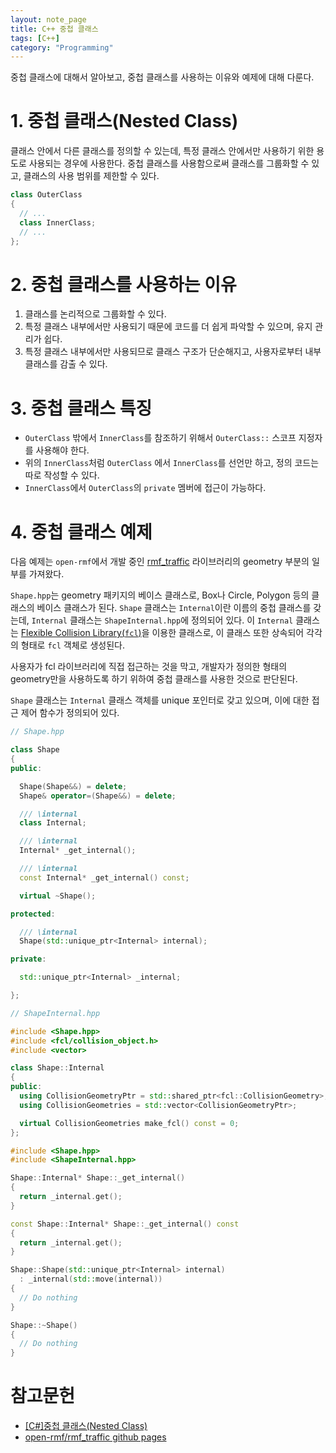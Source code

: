 ```yaml
---
layout: note_page
title: C++ 중첩 클래스
tags: [C++]
category: "Programming"
---
```


중첩 클래스에 대해서 알아보고, 중첩 클래스를 사용하는 이유와 예제에 대해 다룬다.

# 1. 중첩 클래스(Nested Class)

클래스 안에서 다른 클래스를 정의할 수 있는데, 특정 클래스 안에서만 사용하기 위한 용도로 사용되는 경우에 사용한다. 중첩 클래스를 사용함으로써 클래스를 그룹화할 수 있고, 클래스의 사용 범위를 제한할 수 있다.

```cpp
class OuterClass
{
  // ...
  class InnerClass;
  // ...
};
```

# 2. 중첩 클래스를 사용하는 이유

1. 클래스를 논리적으로 그룹화할 수 있다.
2. 특정 클래스 내부에서만 사용되기 때문에 코드를 더 쉽게 파악할 수 있으며, 유지 관리가 쉽다.
3. 특정 클래스 내부에서만 사용되므로 클래스 구조가 단순해지고, 사용자로부터 내부 클래스를 감출 수 있다.

# 3. 중첩 클래스 특징

- `OuterClass` 밖에서 `InnerClass`를 참조하기 위해서 `OuterClass::` 스코프 지정자를 사용해야 한다.
- 위의 `InnerClass`처럼 `OuterClass` 에서 `InnerClass`를 선언만 하고, 정의 코드는 따로 작성할 수 있다.
- `InnerClass`에서 `OuterClass`의 `private` 멤버에 접근이 가능하다.

# 4. 중첩 클래스 예제

다음 예제는 `open-rmf`에서 개발 중인 [rmf_traffic](https://github.com/open-rmf/rmf_traffic) 라이브러리의 geometry 부분의 일부를 가져왔다.

`Shape.hpp`는 geometry 패키지의 베이스 클래스로, Box나 Circle, Polygon 등의 클래스의 베이스 클래스가 된다. `Shape` 클래스는 `Internal`이란 이름의 중첩 클래스를 갖는데, `Internal` 클래스는 `ShapeInternal.hpp`에 정의되어 있다. 이 `Internal` 클래스는 [Flexible Collision Library(`fcl`)](https://github.com/flexible-collision-library/fcl)을 이용한 클래스로, 이 클래스 또한 상속되어 각각의 형태로 `fcl` 객체로 생성된다.

사용자가 fcl 라이브러리에 직접 접근하는 것을 막고, 개발자가 정의한 형태의 geometry만을 사용하도록 하기 위하여 중첩 클래스를 사용한 것으로 판단된다.

`Shape` 클래스는 `Internal` 클래스 객체를 unique 포인터로 갖고 있으며, 이에 대한 접근 제어 함수가 정의되어 있다.

```cpp
// Shape.hpp

class Shape
{
public:

  Shape(Shape&&) = delete;
  Shape& operator=(Shape&&) = delete;

  /// \internal
  class Internal;

  /// \internal
  Internal* _get_internal();

  /// \internal
  const Internal* _get_internal() const;

  virtual ~Shape();

protected:

  /// \internal
  Shape(std::unique_ptr<Internal> internal);

private:

  std::unique_ptr<Internal> _internal;

};
```

```cpp
// ShapeInternal.hpp

#include <Shape.hpp>
#include <fcl/collision_object.h>
#include <vector>

class Shape::Internal
{
public:
  using CollisionGeometryPtr = std::shared_ptr<fcl::CollisionGeometry>;
  using CollisionGeometries = std::vector<CollisionGeometryPtr>;

  virtual CollisionGeometries make_fcl() const = 0;
};
```

```cpp
#include <Shape.hpp>
#include <ShapeInternal.hpp>

Shape::Internal* Shape::_get_internal()
{
  return _internal.get();
}

const Shape::Internal* Shape::_get_internal() const
{
  return _internal.get();
}

Shape::Shape(std::unique_ptr<Internal> internal)
  : _internal(std::move(internal))
{
  // Do nothing
}

Shape::~Shape()
{
  // Do nothing
}
```


# 참고문헌

- [[C#]중첩 클래스(Nested Class)](https://developer-talk.tistory.com/473)
- [open-rmf/rmf_traffic github pages](https://github.com/open-rmf/rmf_traffic)